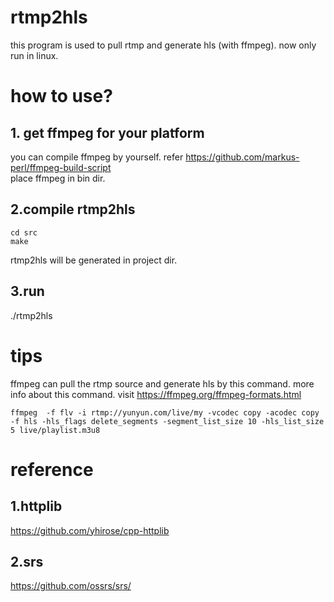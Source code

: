 rtmp2hls
===============================

this program is used to pull rtmp and generate hls (with ffmpeg).
now only run in linux.


# how to use?
## 1. get ffmpeg for your platform ##
you can compile ffmpeg by yourself. refer https://github.com/markus-perl/ffmpeg-build-script  
place ffmpeg in bin dir.

## 2.compile rtmp2hls ##
```
cd src
make 
```
rtmp2hls will be generated in project dir.

## 3.run 
./rtmp2hls



# tips
ffmpeg can pull the rtmp source and generate hls by this command.
more info about this command. visit https://ffmpeg.org/ffmpeg-formats.html

```
ffmpeg  -f flv -i rtmp://yunyun.com/live/my -vcodec copy -acodec copy -f hls -hls_flags delete_segments -segment_list_size 10 -hls_list_size 5 live/playlist.m3u8
```





# reference
## 1.httplib
https://github.com/yhirose/cpp-httplib
## 2.srs
https://github.com/ossrs/srs/

